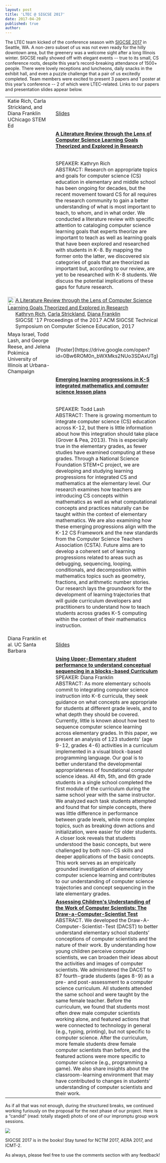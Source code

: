 ```yaml
---
layout: post
title: 'LTEC @ SIGCSE 2017'
date: 2017-04-20
published: true
author:
---
```


The LTEC team kicked of the conference season with [SIGCSE 2017](https://sigcse2017.sigcse.org/) in Seattle, WA. A non-zero subset of us was not even ready for the hilly downtown area, but the greenery was a welcome sight after a long Illinois winter. SIGCSE really showed off with elegant events -- true to its small, CS conference roots, despite this year’s record-breaking attendance of 1500+ people. There were lovely receptions and luncheons, daily snacks in the exhibit hall, and even a puzzle challenge that a pair of us excitedly completed. Team members were excited to present 3 papers and 1 poster at this year’s conference -- 2 of which were LTEC-related. Links to our papers and presentation slides appear below.

<!--excerpt-->
<table>
  <tr>
    <td style="width: 150px;">
    Katie Rich, Carla Strickland, and Diana Franklin
UChicago STEM Ed</td>
  <td><a href="https://drive.google.com/open?id=0Bw6ROM0n_bWXR2k2RmR1ZU9lWEk">Slides</a></td>
  </tr>
  <tr>
  <td>
  <img src="http://everydaycomputing.org/static/img/portfolio/rich.jpg" class="img-circle timeline-image" alt=""><br>
  <img src="http://everydaycomputing.org/static/img/portfolio/carla.jpg" class="img-circle timeline-image" alt=""><br>
  <img src="http://everydaycomputing.org/static/img/portfolio/DianaCropped.jpg" class="img-circle timeline-image" alt="">

  <br/>


  </td>
  <td>
  <a href="http://dl.acm.org/citation.cfm?id=3017772"><b>A Literature Review through the Lens of Computer Science Learning Goals Theorized and Explored in Research</b></a>

  <br>SPEAKER: Kathryn Rich
  <br>ABSTRACT: Research on appropriate topics and goals for computer science (CS) education in elementary and middle school has been ongoing for decades, but the recent movement toward CS for all requires the research community to gain a better understanding of what is most important to teach, to whom, and in what order. We conducted a literature review with specific attention to cataloging computer science learning goals that experts theorize are important to teach as well as learning goals that have been explored and researched with students in K-8. By mapping the former onto the latter, we discovered six categories of goals that are theorized as important but, according to our review, are yet to be researched with K-8 students. We discuss the potential implications of these gaps for future research.
  </td>
  <tr><td colspan="2">
  <!-- ACM DL Article: A Literature Review through the Lens of Computer Science Learning Goals Theorized and Explored in Research -->
<div class="acmdlitem" id="item3017772"><img src="http://dl.acm.org.proxy.uchicago.edu/images/oa.gif" width="25" height="25" border="0" alt="ACM DL Author-ize service" style="vertical-align:middle"/><a href="http://dl.acm.org.proxy.uchicago.edu/authorize?N37468" title="A Literature Review through the Lens of Computer Science Learning Goals Theorized and Explored in Research">A Literature Review through the Lens of Computer Science Learning Goals Theorized and Explored in Research</a><div style="margin-left:25px"><a href="http://dl.acm.org.proxy.uchicago.edu/author_page.cfm?id=99659136505" >Kathryn Rich</a>, <a href="http://dl.acm.org.proxy.uchicago.edu/author_page.cfm?id=99659136862" >Carla Strickland</a>, <a href="http://dl.acm.org.proxy.uchicago.edu/author_page.cfm?id=81100065382" >Diana Franklin</a><br />SIGCSE '17 Proceedings of the 2017 ACM SIGCSE Technical Symposium on Computer Science Education, 2017</div></div>
</td></tr>
  </tr>

<!-- -->

  <tr>
    <td style="width: 150px;">  Maya Israel, Todd Lash, and George Reese, and Jelena Pokimica
      University of Illinois at Urbana-Champaign</td>
  <td>[Poster](https://drive.google.com/open?id=0Bw6ROM0n_bWXMks2NUo3SDAxUTg)</td>
  </tr>

  <tr>
  <td>
<img src="http://everydaycomputing.org/static/img/portfolio/reese.jpg" class="img-circle timeline-image" alt="">
<br/>
<img src="http://everydaycomputing.org/static/img/portfolio/Maya.png" class="img-circle timeline-image" alt="">
<br/>
<img src="http://everydaycomputing.org/static/img/portfolio/lash.jpeg" class="img-circle timeline-image" alt="">
<br/>
<img src="http://everydaycomputing.org/static/img/portfolio/JelenaP.jpg" class="img-circle timeline-image" alt="">

  </td>
  <td><a href="http://dl.acm.org/citation.cfm?id=3022421)"><b>Emerging learning progressions in K-5 integrated mathematics and computer science lesson plans</b></a>

  <br>SPEAKER: Todd Lash
  <br>ABSTRACT: There is growing momentum to integrate computer science (CS) education across K-12, but there is little information about how this integration should take place (Grover & Pea, 2013). This is especially true in the elementary grades, as fewer studies have examined computing at these grades. Through a National Science Foundation STEM+C project, we are developing and studying learning progressions for integrated CS and mathematics at the elementary level. Our research examines how teachers are introducing CS concepts within mathematics as well as what computational concepts and practices naturally can be taught within the context of elementary mathematics. We are also examining how these emerging progressions align with the K-12 CS Framework and the new standards from the Computer Science Teachers Association (CSTA). Future aims are to develop a coherent set of learning progressions related to areas such as debugging, sequencing, looping, conditionals, and decomposition within mathematics topics such as geometry, fractions, and arithmetic number stories. Our research lays the groundwork for the development of learning trajectories that will guide curriculum developers and practitioners to understand how to teach students across grades K-5 computing within the context of their mathematics instruction.
  </td>
  </tr>


  <tr>
    <td style="width: 150px;">Diana Franklin et al. UC Santa Barbara
</td>
  <td><a href="https://drive.google.com/open?id=0Bw6ROM0n_bWXVnVVelY5bnlyS0E">Slides</a></td>
  </tr>

  <tr>
  <td>  <img src="http://everydaycomputing.org/static/img/portfolio/DianaCropped.jpg" class="img-circle timeline-image" alt="">
  </td>
  <td><a href="http://dl.acm.org/citation.cfm?id=3017760"><b>Using Upper-Elementary student performance to understand conceptual sequencing in a blocks-based Curriculum</b></a>
  <br>SPEAKER: Diana Franklin
  <br>ABSTRACT: As more elementary schools commit to integrating computer science instruction into K-6 curricula, they seek guidance on what concepts are appropriate for students at different grade levels, and to what depth they should be covered. Currently, little is known about how best to sequence computer science learning across elementary grades. In this paper, we present an analysis of 123 students’ (age 9-12, grades 4-6) activities in a curriculum implemented in a visual block-based programming language. Our goal is to better understand the developmental appropriateness of foundational computer science ideas.
All 4th, 5th, and 6th grade students in a single school completed the first module of the curriculum during the same school year with the same instructor. We analyzed each task students attempted and found that for simple concepts, there was little difference in performance between grade levels, while more complex topics, such as breaking down actions and initialization, were easier for older students. A closer look reveals that students understood the basic concepts, but were challenged by both non-CS skills and deeper applications of the basic concepts. This work serves as an empirically grounded investigation of elementary computer science learning and contributes to our understanding of computer science trajectories and concept sequencing in the late elementary grades.
  </td>
  </tr>
  <tr>
  <td>

  </td>

  <td><a href="http://dl.acm.org/citation.cfm?id=3017769"><b>Assessing Children's Understanding of the Work of Computer Scientists: The Draw-a-Computer-Scientist Test</b></a>
<br>
ABSTRACT. We developed the Draw-A-Computer-Scientist-Test (DACST) to better understand elementary school students’ conceptions of computer scientists and the nature of their work. By understanding how young children perceive computer scientists, we can broaden their ideas about the activities and images of computer scientists. We administered the DACST to 87 fourth-grade students (ages 8-9) as a pre- and post-assessment to a computer science curriculum. All students attended the same school and were taught by the same female teacher. Before the curriculum, we found that students most often drew male computer scientists working alone, and featured actions that were connected to technology in general (e.g., typing, printing), but not specific to computer science. After the curriculum, more female students drew female computer scientists than before, and the featured actions were more specific to computer science (e.g., programming a game). We also share insights about the classroom-learning environment that may have contributed to changes in students’ understanding of computer scientists and their work.
  </td>


</tr>
</table>

As if all that was not enough, during the structured breaks, we continued working furiously on the proposal for the next phase of our project. Here is a “candid” (read: totally staged) photo of one of our impromptu group work sessions.

<img src="{{ site.images }}/blog/2017-04-20-ltec-at-sigcse-2017-5a2a8f26.gif">

SIGCSE 2017 is in the books! Stay tuned for NCTM 2017, AERA 2017, and ICMT-2.

As always, please feel free to use the comments section with any feedback!

